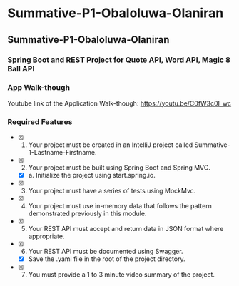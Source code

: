 # Summative-P1-Obaloluwa-Olaniran

## Summative-P1-Obaloluwa-Olaniran

### Spring Boot and REST Project for Quote API, Word API, Magic 8 Ball API

### App Walk-though

Youtube link of the Application Walk-though: https://youtu.be/C0fW3c0I_wc

### Required Features

- [x] 1. Your project must be created in an IntelliJ project called Summative-1-Lastname-Firstname.
- [x] 2. Your project must be built using Spring Boot and Spring MVC.
  - [x] a. Initialize the project using start.spring.io.
- [x] 3. Your project must have a series of tests using MockMvc.
- [x] 4. Your project must use in-memory data that follows the pattern demonstrated previously in this module.
- [x] 5. Your REST API must accept and return data in JSON format where appropriate.
- [x] 6. Your REST API must be documented using Swagger.
  - [x] Save the .yaml file in the root of the project directory.
- [x] 7. You must provide a 1 to 3 minute video summary of the project.
